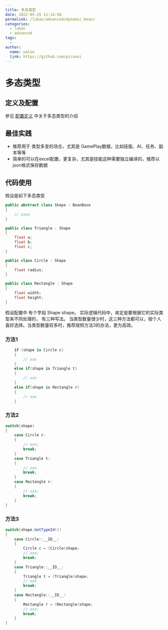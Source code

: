 ```yaml
---
title: 多态类型
date: 2022-05-25 11:14:58
permalink: /luban/advanced/dynamic_bean/
categories:
  - luban
  - advanced
tags:
  - 
author: 
  name: walon
  link: https://github.com/pirunxi
---
```

# 多态类型

## 定义及配置

参见 [配置定义](/luban/define/) 中关于多态类型的介绍

## 最佳实践

- 推荐用于 类型多变的场合，尤其是 GamePlay数据，比如技能、AI、任务、副本等等
- 简单的可以在excel配置，更复杂，尤其是技能这种需要独立编译的，推荐以json格式保存数据

## 代码使用

假设是如下多态类型

```csharp
public abstract class Shape : BeanBase
{
    // xxxx
}

public class Triangle : Shape
{
    float a;
    float b;
    float c;
}

public class Circle : Shape
{
    float radius;
}

public class Rectangle : Shape
{
    float width;
    float height;
}
```

假设配置中 有个字段  Shape shape。 实际逻辑代码中，肯定是要根据它的实际类型来不同处理的，
有三种写法。 当类型数量很少时，这三种方法都可以，按个人喜好选择。当类型数量较多时，推荐按照方法3的办法，更为高效。

### 方法1

```csharp
    if (shape is Circle c)
    {
        // xxx
    }
    else if(shape is Triangle t)
    {
        // xxx
    }
    else if(shape is Rectangle r)
    {
        // xxx
    }

```

### 方法2

```csharp
switch(shape)
{
    case Circle c:
    {
        // xxx;
        break;
    }
    case Triangle t:
    {
        // xxx
        break;
    }
    case Rectangle r:
    {
        // xxx;
        break;
    }
}
```

### 方法3

```csharp
switch(shape.GetTypeId())
{
    case Circle::__ID__:
    {
        Circle c = (Circle)shape;
        // xxx;
        break;
    }
    case Triangle::__ID__:
    {
        Triangle t = (Triangle)shape;
        // xxx
        break;
    }
    case Rectangle::__ID__:
    {
        Rectangle r = (Rectangle)shape;
        // xxx;
        break;
    }
}
```
